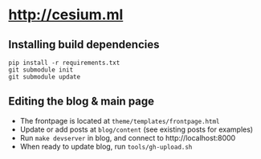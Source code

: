 # http://cesium.ml

## Installing build dependencies

```
pip install -r requirements.txt
git submodule init
git submodule update
```

## Editing the blog & main page

- The frontpage is located at ``theme/templates/frontpage.html``
- Update or add posts at ``blog/content`` (see existing posts for examples)
- Run ``make devserver`` in blog, and connect to http://localhost:8000
- When ready to update blog, run ``tools/gh-upload.sh``


